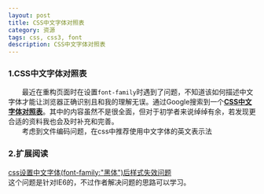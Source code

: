 ```yaml
---
layout: post
title: CSS中文字体对照表
category: 资源
tags: css, css3, font
description: CSS中文字体对照表
---
```


### 1.CSS中文字体对照表
　　最近在重构页面时在设置`font-family`时遇到了问题，不知道该如何描述中文字体才能让浏览器正确识别且和我的理解无误。通过Google搜索到一个[**CSS中文字体对照表**](https://hotoo.googlecode.com/svn/trunk/labs/css/css-fonts.html)。其中的内容虽然不是很全面，但对于初学者来说绰绰有余，若发现更合适的资料我也会及时补充和完善。  
　　考虑到文件编码问题，在css中推荐使用中文字体的英文表示法

### 2.扩展阅读
[css设置中文字体(font-family:"黑体")后样式失效问题](http://www.im87.cn/blog/10-03/cssshe-zhi-zhong-wen-zi-ti-font-familyhei-ti-hou-yang-shi-shi-xiao-wen-ti)  
这个问题是针对IE6的，不过作者解决问题的思路可以学习。